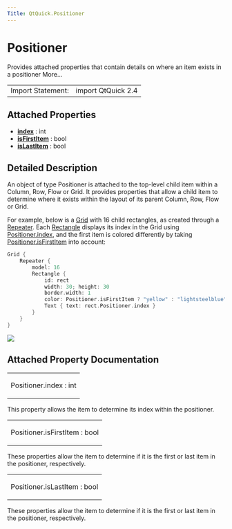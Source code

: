```yaml
---
Title: QtQuick.Positioner
---
```

        
Positioner
==========

<span class="subtitle"></span>
Provides attached properties that contain details on where an item exists in a positioner More...

|                   |                    |
|-------------------|--------------------|
| Import Statement: | import QtQuick 2.4 |

<span id="attached-properties"></span>
Attached Properties
-------------------

-   ****[index](#index-attached-prop)**** : int
-   ****[isFirstItem](#isFirstItem-attached-prop)**** : bool
-   ****[isLastItem](#isLastItem-attached-prop)**** : bool

<span id="details"></span>
Detailed Description
--------------------

An object of type Positioner is attached to the top-level child item within a Column, Row, Flow or Grid. It provides properties that allow a child item to determine where it exists within the layout of its parent Column, Row, Flow or Grid.

For example, below is a [Grid](../QtQuick.qtquick-positioning-layouts.md#grid) with 16 child rectangles, as created through a [Repeater](../QtQuick.Repeater.md). Each [Rectangle](../QtQuick.Rectangle.md) displays its index in the Grid using [Positioner.index](#index-attached-prop), and the first item is colored differently by taking [Positioner.isFirstItem](#isFirstItem-attached-prop) into account:

``` cpp
Grid {
    Repeater {
        model: 16
        Rectangle {
            id: rect
            width: 30; height: 30
            border.width: 1
            color: Positioner.isFirstItem ? "yellow" : "lightsteelblue"
            Text { text: rect.Positioner.index }
        }
    }
}
```

![](https://developer.ubuntu.com/static/devportal_uploaded/7f44ecd2-ebd3-48a0-87d7-63462d3b2b7a-api/apps/qml/sdk-15.04.4/QtQuick.Positioner/images/positioner-example.png)

Attached Property Documentation
-------------------------------

<table>
<colgroup>
<col width="100%" />
</colgroup>
<tbody>
<tr class="odd">
<td><p><span id="index-attached-prop"></span><span class="name">Positioner.index</span> : <span class="type">int</span></p></td>
</tr>
</tbody>
</table>

This property allows the item to determine its index within the positioner.

<table>
<colgroup>
<col width="100%" />
</colgroup>
<tbody>
<tr class="odd">
<td><p><span id="isFirstItem-attached-prop"></span><span class="name">Positioner.isFirstItem</span> : <span class="type">bool</span></p></td>
</tr>
</tbody>
</table>

These properties allow the item to determine if it is the first or last item in the positioner, respectively.

<table>
<colgroup>
<col width="100%" />
</colgroup>
<tbody>
<tr class="odd">
<td><p><span id="isLastItem-attached-prop"></span><span class="name">Positioner.isLastItem</span> : <span class="type">bool</span></p></td>
</tr>
</tbody>
</table>

These properties allow the item to determine if it is the first or last item in the positioner, respectively.

